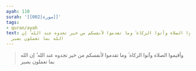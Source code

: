 ```yaml
---
ayah: 110
surah: '[[002|سورة]]'
tags:
- quran/ayah
text: وأقيموا الصلاة وآتوا الزكاة ۚ وما تقدموا لأنفسكم من خير تجدوه عند الله ۗ إن
  الله بما تعملون بصير
---
```

> وأقيموا الصلاة وآتوا الزكاة ۚ وما تقدموا لأنفسكم من خير تجدوه عند الله ۗ إن الله بما تعملون بصير
